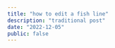 ```yaml
---
title: "how to edit a fish line"
description: "traditional post"
date: "2022-12-05"
public: false
---
```



